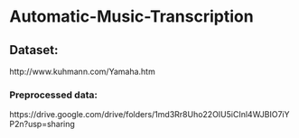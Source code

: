 # Automatic-Music-Transcription

<h2>Dataset:</h2>
<link> http://www.kuhmann.com/Yamaha.htm </link>


<h3>Preprocessed data:</h3>
<link>https://drive.google.com/drive/folders/1md3Rr8Uho22OIU5iCInl4WJBIO7iYP2n?usp=sharing</link>


